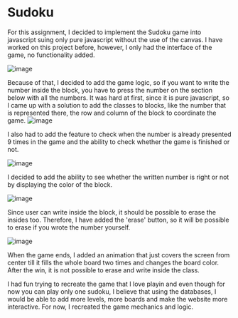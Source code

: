 # Sudoku


For this assignment, I decided to implement the Sudoku game into javascript suing only pure javascript without the use of the canvas. I have worked on this project before, however, I only had the interface of the game, no functionality added.

![image](https://user-images.githubusercontent.com/71120362/152789762-3be5375d-3c09-4f5f-95df-f83c49397a85.png)


Because of that, I decided to add the game logic, so if you want to write the number inside the block, you have to press the number on the section below with all the numbers. It was hard at first, since it is pure javascript, so I came up with a solution to add the classes to blocks, like the number that is represented there, the row and column of the block to coordinate the game. 
![image](https://user-images.githubusercontent.com/71120362/152789822-a6ff8926-fb64-4fa7-8007-8255a6ad04c8.png)

I also had to add the feature to check when the number is already presented 9 times in the game and the ability to check whether the game is finished or not. 

![image](https://user-images.githubusercontent.com/71120362/152790406-2f1b97b5-07d0-4322-826a-1dc85f8af66b.png)

I decided to add the ability to see whether the written number is right or not by displaying the color of the block.

![image](https://user-images.githubusercontent.com/71120362/152789866-117447af-d9da-45a6-a44c-7e9be3f0815a.png)


Since user can write inside the block, it should be possible to erase the insides too. Therefore, I have added the 'erase' button, so it will be possible to erase if you wrote the number yourself.

![image](https://user-images.githubusercontent.com/71120362/152789375-a426d71a-f5b4-44d2-a2e2-86f7d607063a.png)

When the game ends, I added an animation that just covers the screen from center till it fills the whole board two times and changes the board color. After the win, it is not possible to erase and write inside the class.

I had fun trying to recreate the game that I love playin and even though for now you can play only one sudoku, I believe that using the databases, I would be able to add more levels, more boards and make the website more interactive. For now, I recreated the game mechanics and logic.
